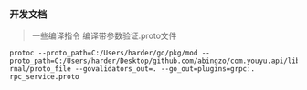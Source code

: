 ### 开发文档
> 一些编译指令
> 编译带参数验证.proto文件

```shell
protoc --proto_path=C:/Users/harder/go/pkg/mod --proto_path=C:/Users/harder/Desktop/github.com/abingzo/com.youyu.api/lib/inte
rnal/proto_file --govalidators_out=. --go_out=plugins=grpc:. rpc_service.proto
```

